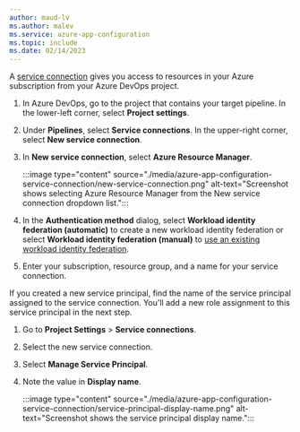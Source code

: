 ```yaml
---
author: maud-lv
ms.author: malev
ms.service: azure-app-configuration
ms.topic: include
ms.date: 02/14/2023
---
```


A [service connection](/azure/devops/pipelines/library/service-endpoints) gives you access to resources in your Azure subscription from your Azure DevOps project.

1. In Azure DevOps, go to the project that contains your target pipeline. In the lower-left corner, select **Project settings**.
1. Under **Pipelines**, select **Service connections**. In the upper-right corner, select **New service connection**.
1. In **New service connection**, select **Azure Resource Manager**.

    :::image type="content" source="./media/azure-app-configuration-service-connection/new-service-connection.png" alt-text="Screenshot shows selecting Azure Resource Manager from the New service connection dropdown list.":::
1. In the **Authentication method** dialog, select **Workload identity federation (automatic)** to create a new workload identity federation or select **Workload identity federation (manual)** to [use an existing workload identity federation](/azure/devops/pipelines/library/connect-to-azure?view=azure-devops#use-spn&preserve-view=true).
1. Enter your subscription, resource group, and a name for your service connection.

If you created a new service principal, find the name of the service principal assigned to the service connection. You'll add a new role assignment to this service principal in the next step.

1. Go to **Project Settings** > **Service connections**.
1. Select the new service connection.
1. Select **Manage Service Principal**.
1. Note the value in **Display name**.

    :::image type="content" source="./media/azure-app-configuration-service-connection/service-principal-display-name.png" alt-text="Screenshot shows the service principal display name.":::
